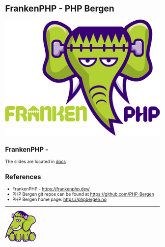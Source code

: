 # FrankenPHP - PHP Bergen

![FrankenPHP](docs/images/frankenphp.png)

## FrankenPHP - 

The slides are located in [docs](docs/markdown/README.md)

## References

* FrankenPHP - https://frankenphp.dev/
* PHP Bergen git repos can be found at https://github.com/PHP-Bergen
* PHP Bergen home page: https://phpbergen.no

---
<img src="docs/images/elephant_footer.svg" alt="FrankenPHP" width="100" height="100" />